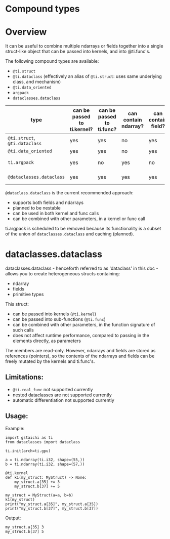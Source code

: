 # Compound types

# Overview

It can be useful to combine multiple ndarrays or fields together into a single struct-like object that can be passed into kernels, and into @ti.func's.

The following compound types are available:
- `@ti.struct`
- `@ti.dataclass` (effectively an alias of `@ti.struct`: uses same underlying class, and mechanism)
- `@ti.data_oriented`
- `argpack`
- `dataclasses.dataclass`

| type                               | can be passed to ti.kernel? | can be passed to ti.func? | can contain ndarray? | can contain field? | can be mixed with other parameters? | supports differentiation? | can be nested? | caches arguments? | comments |
|------------------------------------|-----------------------------|---------------------------|----------------------|--------------------|-------------------------------------|---------------------------|----------------|-------------------|----------|
| `@ti.struct`, `@ti.dataclass`      |                         yes | yes                       |                   no |                yes | yes                                 | yes                       | yes            | no                |          |
| `@ti.data_oriented`                |yes                          | yes                       | no                   |  yes               |yes                                   | yes                       | no             | no                |          |
| `ti.argpack`                          |yes                          | no                        | yes                  | no                 | no                                   | yes                      | yes            | yes               | scheduled to be removed |
| `@dataclasses.dataclass`            | yes                         | yes                       | yes                  | yes                | yes                                   | yes                     |planned         | no                | recommended approach |

`@dataclass.dataclass` is the current recommended approach:
- supports both fields and ndarrays
- planned to be nestable
- can be used in both kernel and func calls
- can be combined with other parameters, in a kernel or func call

ti.argpack is scheduled to be removed because its functionality is a subset of the union of `dataclasses.dataclass` and caching (planned).

# dataclasses.dataclass

dataclasses.dataclass - henceforth referred to as 'dataclass' in this doc - allows you to create heterogeneous structs containing:
- ndarray
- fields
- primitive types

This struct:
- can be passed into kernels (`@ti.kernel`)
- can be passed into sub-functions (`@ti.func`)
- can be combined with other parameters, in the function signature of such calls
- does not affect runtime performance, compared to passing in the elements directly, as parameters

The members are read-only. However, ndarrays and fields are stored as references (pointers), so the contents of the ndarrays and fields can be freely mutated by the kernels and ti.func's.

## Limitations:
- `@ti.real_func` not supported currently
- nested dataclasses are not supported currently
- automatic differentiation not supported currently

## Usage:

Example:

```
import gstaichi as ti
from dataclasses import dataclass

ti.init(arch=ti.gpu)

a = ti.ndarray(ti.i32, shape=(55,))
b = ti.ndarray(ti.i32, shape=(57,))

@ti.kernel
def k1(my_struct: MyStruct) -> None:
    my_struct.a[35] += 3
    my_struct.b[37] += 5

my_struct = MyStruct(a=a, b=b)
k1(my_struct)
print("my_struct.a[35]", my_struct.a[35])
print("my_struct.b[37]", my_struct.b[37])
```

Output:
```
my_struct.a[35] 3
my_struct.b[37] 5
```
